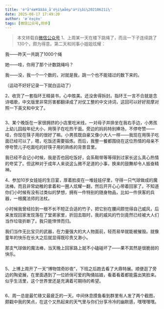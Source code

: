 ```yaml
---
title: 'é³å°éæ¥âââä¸å¯è½ï¼æåèµ°äºï¼âï¼20210621ï¼'
date: 2025-08-17 17:49:20
author: 'æ´è±çè±'
tags: [微信公众号,同步]
---
```


> 本文转载自[微信公众号](http://mp.weixin.qq.com/s?__biz=MzU2NTQ2MzA4OQ==&mid=100000668&idx=1&sn=9122aa2c6ee361f65529d772c7bea8c0&chksm=7cba12c24bcd9bd44297b90d41a3ed60d660c8b6546627d0f518a4f0b9c2c238ce627a4de8fe#rd)
1、上周某一天在楼下跳绳了，而且一下子连续跳了130个，颇为得意。第二天和同事小姐姐炫耀：

我——昨天一共跳了1000个绳

她——哇，你用了那个计数跳绳吗？

我——没，我一个一个数的，对就是我，跳一个也不能错过的数下来的。

（运动不好好记录一下就白运动了）

2、收货了一套指环王精装书，心中胜美。还没舍得拆封。指环王一言不合就是念诗唱歌，中文版里非常厉害都翻译成了对仗工整的中文诗词，这回可以好好观摩对照一下英文和中文了。

![]()

3、某个晚饭在一家很拥挤的小店里吃米线，一对母子并排坐在我右手边，小男孩上幼儿园般年纪大小，用筷子在吃热干面。旁边的妈妈特别捧场，不停夸赞——哇，你现在筷子用的很好了嘛。小男孩既自豪又像小大人一样——我现在用筷子吃面已经可以了，嗯，吃饭还需要锻炼。而后，我整一餐都围绕在这位热情的母亲不停夸赞儿子吃面吃的好筷子用的熟练的背景音里。

我已经不会记小时候，我是否也因吃饭好，会系鞋带等等得到过家长这么真心热情的夸奖了。但这种对于成年人来说这么微不足道的小事，换来的鼓舞却令人振奋精神。

4、参加10岁女娃娃的生日宴，厚着脸皮在一堆娃娃仔里，守得一只气球做成的魔法棒。而且非常幼稚的拿着和一圈人炫耀一翻，然后开开心心带着回家了。不知道你们小时候有没有过类似的梦想，拥有一件特别的随身物品，比如一件侠客的兵器，一根魔法师的法杖。

小时候我曾经捡到一根不长不短正合适的竹子，把它别在腰间颇觉得自己威风，后来发现回家发现落在了堂弟家里，折回去取时，我的威风的竹剑竟然已经被大人们当作垃圾折断了。我只能悻悻而归。

我们当作无比宝贝的武器，在力量强大的大人物面前，轻而易举就能被摧毁。就像童年的快乐在长大之后就显得既珍贵又渺小。

那支气球做的魔法棒，当天晚上回家路上就不小磕碰坏了——果不其然是很脆弱的快乐。

![]()

5、上博上周开了一天“博物馆奇妙夜”，下班之后跑去看了大鼎特展。顺便逛了旁边的陶瓷展，在里面遇到了一位娇俏可爱的陶俑姑娘，看着看着都能露出笑脸来。似乎生活里，这个世界里还是充满着可期待的希望。

![]()

6、周一总是最忙碌又最疲乏的一天。中间休息摸鱼看到群里有人发了两个截图，颇戳中我的笑点，在这个又热起来的天气里与你们分享冷冷的幽默感，嘿嘿嘿嘿。

![]()

![]()